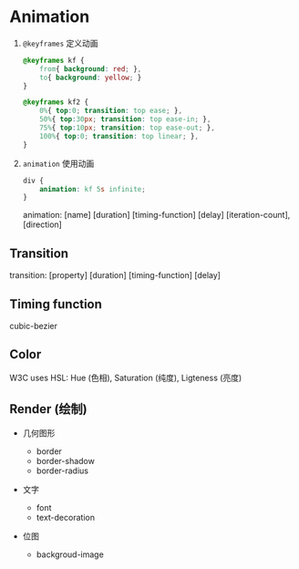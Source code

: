 # Animation

1. `@keyframes` 定义动画

    ```css
    @keyframes kf {
        from{ background: red; },
        to{ background: yellow; }
    }

    @keyframes kf2 {
        0%{ top:0; transition: top ease; },
        50%{ top:30px; transition: top ease-in; },
        75%{ top:10px; transition: top ease-out; },
        100%{ top:0; transition: top linear; },
    }
    ```

2. `animation` 使用动画

    ```css
    div {
        animation: kf 5s infinite;
    }
    ```

    animation: [name] [duration] [timing-function] [delay] [iteration-count], [direction] 

## Transition

transition: [property] [duration] [timing-function] [delay]

## Timing function

cubic-bezier 

## Color

W3C uses HSL: Hue (色相), Saturation (纯度), Ligteness (亮度)

## Render (绘制)

* 几何图形

    * border
    * border-shadow
    * border-radius

* 文字

    * font
    * text-decoration


* 位图

    * backgroud-image